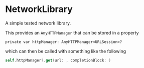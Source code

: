 # NetworkLibrary

A simple tested network library.

This provides an `AnyHTTPManager` that can be stored in a property

`private var httpManager: AnyHTTPManager<URLSession>?`

which can then be called with something like the following

```swift
self.httpManager?.get(url: , completionBlock: )
```